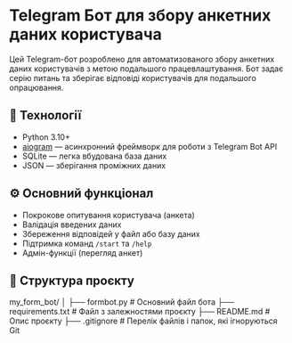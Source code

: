 # Telegram Бот для збору анкетних даних користувача

Цей Telegram-бот розроблено для автоматизованого збору анкетних даних користувачів з метою подальшого працевлаштування. Бот задає серію питань та зберігає відповіді користувачів для подальшого опрацювання.

## 🔧 Технології

- Python 3.10+
- [aiogram](https://docs.aiogram.dev/en/latest/) — асинхронний фреймворк для роботи з Telegram Bot API
- SQLite — легка вбудована база даних
- JSON — зберігання проміжних даних

## ⚙️ Основний функціонал

- Покрокове опитування користувача (анкета)
- Валідація введених даних
- Збереження відповідей у файл або базу даних
- Підтримка команд `/start` та `/help`
- Адмін-функції (перегляд анкет)

## 📁 Структура проєкту

my_form_bot/
│
├── formbot.py                # Основний файл бота
├── requirements.txt      # Файл з залежностями проєкту
├── README.md             # Опис проєкту
├── .gitignore            # Перелік файлів і папок, які ігноруються Git
